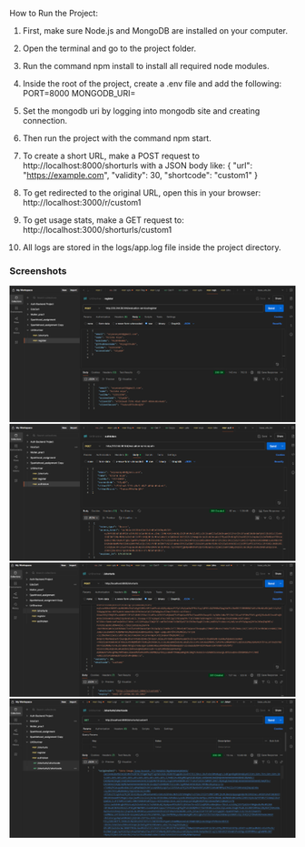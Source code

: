 How to Run the Project:

1. First, make sure Node.js and MongoDB are installed on your computer.

2. Open the terminal and go to the project folder.

3. Run the command npm install to install all required node modules.

4. Inside the root of the project, create a .env file and add the following:
   PORT=8000
   MONGODB\_URI=<mongouri string>

5. Set the mongodb uri by logging into mongodb site and creating connection.

6. Then run the project with the command npm start.

7. To create a short URL, make a POST request to http://localhost:8000/shorturls with a JSON body like:
   {
   "url": "https://example.com",
   "validity": 30,
   "shortcode": "custom1"
   }

8. To get redirected to the original URL, open this in your browser:
   http://localhost:3000/r/custom1
9. To get usage stats, make a GET request to:
   http://localhost:3000/shorturls/custom1

10. All logs are stored in the logs/app.log file inside the project directory.


### Screenshots 

![alt text](<Screenshot 2025-07-14 112145-2.png>)
![alt text](<Screenshot 2025-07-14 112627.png>)
![alt text](<Screenshot 2025-07-14 114102.png>)
![alt text](<Screenshot 2025-07-14 114447.png>)

